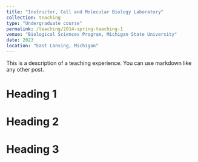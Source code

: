 ```yaml
---
title: "Instructor, Cell and Molecular Biology Laboratory"
collection: teaching
type: "Undergraduate course"
permalink: /teaching/2014-spring-teaching-1
venue: "Biological Sciences Program, Michigan State University"
date: 2023
location: "East Lansing, Michigan"
---
```


This is a description of a teaching experience. You can use markdown like any other post.

Heading 1
======

Heading 2
======

Heading 3
======

